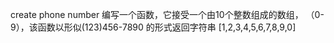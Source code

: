 create phone number
编写一个函数，它接受一个由10个整数组成的数组， （0-9），该函数以形似(123)456-7890 的形式返回字符串
[1,2,3,4,5,6,7,8,9,0]